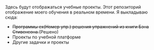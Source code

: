 Здесь будут отображаться учебные проекты.
Этот репозиторий отображение моего обучения в реальном времени.
Я выкладываю сюда:
- ~~Программы ex(Номер упр.) решения упражнений из книги Бэна Стивенсона.~~(Решено)
-  Проекты по учебной платформе
-  Другие задачки и проекты

